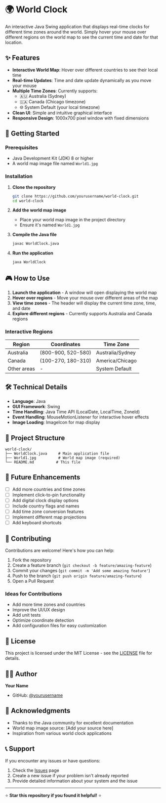 # 🌍 World Clock

An interactive Java Swing application that displays real-time clocks for different time zones around the world. Simply hover your mouse over different regions on the world map to see the current time and date for that location.

## ✨ Features

- **Interactive World Map**: Hover over different countries to see their local time
- **Real-time Updates**: Time and date update dynamically as you move your mouse
- **Multiple Time Zones**: Currently supports:
  - 🇦🇺 Australia (Sydney)
  - 🇨🇦 Canada (Chicago timezone)
  - 🌐 System Default (your local timezone)
- **Clean UI**: Simple and intuitive graphical interface
- **Responsive Design**: 1000x700 pixel window with fixed dimensions

## 🚀 Getting Started

### Prerequisites

- Java Development Kit (JDK) 8 or higher
- A world map image file named `World1.jpg`

### Installation

1. **Clone the repository**
   ```bash
   git clone https://github.com/yourusername/world-clock.git
   cd world-clock
   ```

2. **Add the world map image**
   - Place your world map image in the project directory
   - Ensure it's named `World1.jpg`

3. **Compile the Java file**
   ```bash
   javac WorldClock.java
   ```

4. **Run the application**
   ```bash
   java WorldClock
   ```

## 🎮 How to Use

1. **Launch the application** - A window will open displaying the world map
2. **Hover over regions** - Move your mouse over different areas of the map
3. **View time zones** - The header will display the current time zone, time, and date
4. **Explore different regions** - Currently supports Australia and Canada regions

### Interactive Regions

| Region | Coordinates | Time Zone |
|--------|-------------|-----------|
| Australia | (800-900, 520-580) | Australia/Sydney |
| Canada | (100-270, 180-310) | America/Chicago |
| Other areas | - | System Default |

## 🛠️ Technical Details

- **Language**: Java
- **GUI Framework**: Swing
- **Time Handling**: Java Time API (LocalDate, LocalTime, ZoneId)
- **Event Handling**: MouseMotionListener for interactive hover effects
- **Image Loading**: ImageIcon for map display

## 📁 Project Structure

```
world-clock/
├── WorldClock.java     # Main application file
├── World1.jpg          # World map image (required)
└── README.md          # This file
```

## 🎯 Future Enhancements

- [ ] Add more countries and time zones
- [ ] Implement click-to-pin functionality
- [ ] Add digital clock display options
- [ ] Include country flags and names
- [ ] Add time zone conversion features
- [ ] Implement different map projections
- [ ] Add keyboard shortcuts

## 🤝 Contributing

Contributions are welcome! Here's how you can help:

1. Fork the repository
2. Create a feature branch (`git checkout -b feature/amazing-feature`)
3. Commit your changes (`git commit -m 'Add some amazing feature'`)
4. Push to the branch (`git push origin feature/amazing-feature`)
5. Open a Pull Request

### Ideas for Contributions

- Add more time zones and countries
- Improve the UI/UX design
- Add unit tests
- Optimize coordinate detection
- Add configuration files for easy customization

## 📄 License

This project is licensed under the MIT License - see the [LICENSE](LICENSE) file for details.

## 👨‍💻 Author

**Your Name**
- GitHub: [@yourusername](https://github.com/Hari06om)


## 🙏 Acknowledgments

- Thanks to the Java community for excellent documentation
- World map image source: [Add your source here]
- Inspiration from various world clock applications

## 📞 Support

If you encounter any issues or have questions:

1. Check the [Issues](https://github.com/yourusername/world-clock/issues) page
2. Create a new issue if your problem isn't already reported
3. Provide detailed information about your system and the issue

---

⭐ **Star this repository if you found it helpful!** ⭐
